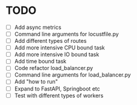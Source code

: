 # TODO

- [ ] Add async metrics
- [ ] Command line arguments for locustfile.py
- [ ] Add different types of routes
- [ ] Add more intensive CPU bound task
- [ ] Add more intensive IO bound task
- [ ] Add time bound task
- [ ] Code refactor load_balancer.py
- [ ] Command line arguments for load_balancer.py
- [ ] Add "how to run" 
- [ ] Expand to FastAPI, Springboot etc
- [ ] Test with different types of workers